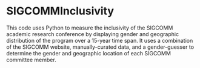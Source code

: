 # SIGCOMMInclusivity
This code uses Python to measure the inclusivity of the SIGCOMM academic research conference by displaying gender and geographic distribution of the program over a 15-year time span. It uses a combination of the SIGCOMM website, manually-curated data, and a gender-guesser to determine the gender and geographic location of each SIGCOMM committee member. 
